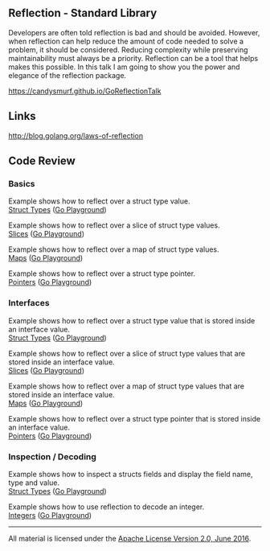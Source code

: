 ## Reflection - Standard Library

Developers are often told reflection is bad and should be avoided. However, when reflection can help reduce the amount of code needed to solve a problem, it should be considered. Reducing complexity while preserving maintainability must always be a priority. Reflection can be a tool that helps makes this possible. In this talk I am going to show you the power and elegance of the reflection package.

https://candysmurf.github.io/GoReflectionTalk

## Links

http://blog.golang.org/laws-of-reflection

## Code Review

### Basics

Example shows how to reflect over a struct type value.  
[Struct Types](code/basics/struct/struct.go) ([Go Playground](https://play.golang.org/p/MfWwc8aHdY))    

Example shows how to reflect over a slice of struct type values.  
[Slices](code/basics/slice/slice.go) ([Go Playground](https://play.golang.org/p/MirNCG8kUa))  

Example shows how to reflect over a map of struct type values.  
[Maps](code/basics/map/map.go) ([Go Playground](https://play.golang.org/p/mfDjDz4UDt))  

Example shows how to reflect over a struct type pointer.  
[Pointers](code/basics/pointer/pointer.go) ([Go Playground](https://play.golang.org/p/vYbCRHH689))  

### Interfaces

Example shows how to reflect over a struct type value that is stored inside an interface value.  
[Struct Types](code/interface/struct/struct.go) ([Go Playground](https://play.golang.org/p/AEy28qc5-e))  

Example shows how to reflect over a slice of struct type values that are stored inside an interface value.  
[Slices](code/interface/slice/slice.go) ([Go Playground](https://play.golang.org/p/-waL0oOrCb))  

Example shows how to reflect over a map of struct type values that are stored inside an interface value.  
[Maps](code/interface/map/map.go) ([Go Playground](https://play.golang.org/p/lB_f0iu8Ax))  

Example shows how to reflect over a struct type pointer that is stored inside an interface value.  
[Pointers](code/interface/pointer/pointer.go) ([Go Playground](https://play.golang.org/p/bv_V3Lv8yD))  

### Inspection / Decoding

Example shows how to inspect a structs fields and display the field name, type and value.  
[Struct Types](code/inspect/struct/struct.go) ([Go Playground](https://play.golang.org/p/-9neCUjA9N))  

Example shows how to use reflection to decode an integer.  
[Integers](code/interface/integer/integer.go) ([Go Playground](https://play.golang.org/p/Suyx2xlP0s))  
___
All material is licensed under the [Apache License Version 2.0, June 2016](http://www.apache.org/licenses/LICENSE-2.0).

